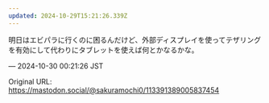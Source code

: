 ```yaml
---
updated: 2024-10-29T15:21:26.339Z
---
```


<p>明日はエビパラに行くのに困るんだけど、外部ディスプレイを使ってテザリングを有効にして代わりにタブレットを使えば何とかなるかな。</p>

&mdash; 2024-10-30 00:21:26 JST

Original URL: https://mastodon.social/@sakuramochi0/113391389005837454
